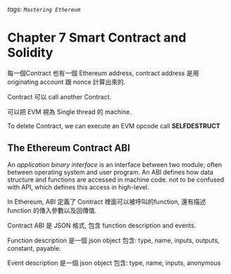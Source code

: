 ###### tags: `Mastering Ethereum`
# Chapter 7 Smart Contract and Solidity
每一個Contract 也有一個 Ethereum address, contract address 是用 originating account 跟 nonce 計算出來的.

Contract 可以 call another Contract.

可以把 EVM 視為 Single thread 的 machine.

To delete Contract, we can execute an EVM opcode call **SELFDESTRUCT**

## The Ethereum Contract ABI
An *application binary interface* is an interface between two module; often between operating system and user program. An ABI defines how data structure and functions are accessed in machine code. not to be confused with API, which defines this access in high-level.

In Ethereum, ABI 定義了 Contract 裡面可以被呼叫的function, 還有描述 function 的傳入參數以及回傳值.

Contract ABI 是 JSON 格式, 包含 function description and events.

Function description 是一個 json object 包含: type, name, inputs, outputs, constant, payable.

Event description 是一個 json object 包含: type, name, inputs, anonymous


